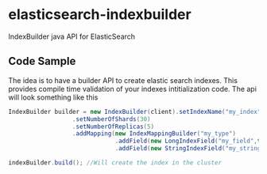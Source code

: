 elasticsearch-indexbuilder
==========================

IndexBuilder java API for ElasticSearch

Code Sample
-----------

The idea is to have a builder API to create elastic search indexes. This
provides compile time validation of your indexes intitialization code. The
api will look something like this

```java
IndexBuilder builder = new IndexBuilder(client).setIndexName("my_index")
                  .setNumberOfShards(30)
                  .setNumberOfReplicas(5)
                  .addMapping(new IndexMappingBuilder("my_type")
                              .addField(new LongIndexField("my_field",true,true)))
                              .addField(new StringIndexField("my_string",true,false)));

indexBuilder.build(); //Will create the index in the cluster
```
